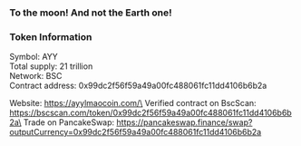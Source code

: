 ###  To the moon! And not the Earth one!

### Token Information

Symbol: AYY\
Total supply: 21 trillion\
Network: BSC\
Contract address: 0x99dc2f56f59a49a00fc488061fc11dd4106b6b2a

Website: https://ayylmaocoin.com/\
Verified contract on BscScan: https://bscscan.com/token/0x99dc2f56f59a49a00fc488061fc11dd4106b6b2a\
Trade on PancakeSwap: https://pancakeswap.finance/swap?outputCurrency=0x99dc2f56f59a49a00fc488061fc11dd4106b6b2a